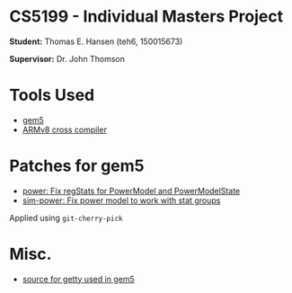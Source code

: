 # CS5199 - Individual Masters Project
**Student:** Thomas E. Hansen (teh6, 150015673)

**Supervisor:** Dr. John Thomson


# Tools Used
- [gem5](http://www.gem5.org/)
- [ARMv8 cross compiler](https://developer.arm.com/tools-and-software/open-source-software/developer-tools/gnu-toolchain/gnu-a/downloads)


# Patches for gem5
- [power: Fix regStats for PowerModel and PowerModelState](https://gem5-review.googlesource.com/c/public/gem5/+/26643)
- [sim-power: Fix power model to work with stat groups](https://gem5-review.googlesource.com/c/public/gem5/+/26785)

Applied using `git-cherry-pick`


# Misc.
- [source for getty used in gem5](https://git.busybox.net/busybox/tree/loginutils/getty.c?h=1_21_stable&id=41f7885f06612edcd525782f7ce3e75bd9a0d787)


